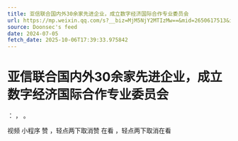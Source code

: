 ```yaml
---
title: 亚信联合国内外30余家先进企业，成立数字经济国际合作专业委员会
url: https://mp.weixin.qq.com/s?__biz=MjM5NjY2MTIzMw==&mid=2650617513&idx=1&sn=e97d723b71170ad23a06d2b9cd699109
source: Doonsec's feed
date: 2024-07-05
fetch_date: 2025-10-06T17:39:33.975842
---
```


# 亚信联合国内外30余家先进企业，成立数字经济国际合作专业委员会

：
，
。

视频
小程序
赞
，轻点两下取消赞
在看
，轻点两下取消在看